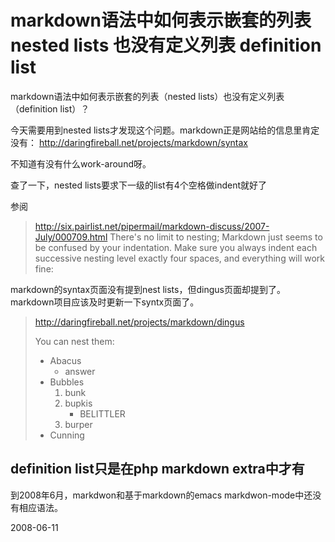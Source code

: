 # markdown语法中如何表示嵌套的列表 nested lists 也没有定义列表 definition list

markdown语法中如何表示嵌套的列表（nested lists）也没有定义列表（definition list）？

今天需要用到nested lists才发现这个问题。markdown正是网站给的信息里肯定没有： http://daringfireball.net/projects/markdown/syntax


不知道有没有什么work-around呀。

查了一下，nested lists要求下一级的list有4个空格做indent就好了

参阅 
> http://six.pairlist.net/pipermail/markdown-discuss/2007-July/000709.html
> There's no limit to nesting; Markdown just seems to be confused by
your indentation. Make sure you always indent each successive nesting
level exactly four spaces, and everything will work fine: 

markdown的syntax页面没有提到nest lists，但dingus页面却提到了。markdown项目应该及时更新一下syntx页面了。

> http://daringfireball.net/projects/markdown/dingus
> 
> You can nest them:
> 
> *   Abacus
>     * answer
> *   Bubbles
>     1.  bunk
>     2.  bupkis
>         * BELITTLER
>     3. burper
> *   Cunning
> 

## definition list只是在php markdown extra中才有

到2008年6月，markdwon和基于markdown的emacs markdwon-mode中还没有相应语法。




2008-06-11